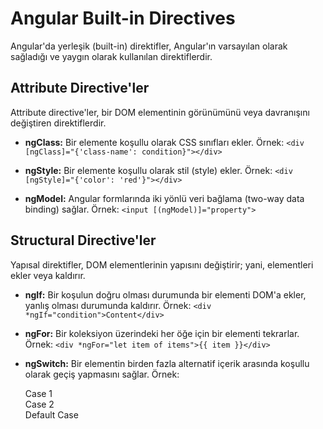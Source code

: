 # Angular Built-in Directives

Angular'da yerleşik (built-in) direktifler, Angular'ın varsayılan olarak sağladığı ve yaygın olarak kullanılan direktiflerdir.

## Attribute Directive'ler

Attribute directive'ler, bir DOM elementinin görünümünü veya davranışını değiştiren direktiflerdir.

- **ngClass:** Bir elemente koşullu olarak CSS sınıfları ekler.
  Örnek: `<div [ngClass]="{'class-name': condition}"></div>`

- **ngStyle:** Bir elemente koşullu olarak stil (style) ekler.
  Örnek: `<div [ngStyle]="{'color': 'red'}"></div>`

- **ngModel:** Angular formlarında iki yönlü veri bağlama (two-way data binding) sağlar.
  Örnek: `<input [(ngModel)]="property">`

## Structural Directive'ler

Yapısal direktifler, DOM elementlerinin yapısını değiştirir; yani, elementleri ekler veya kaldırır.

- **ngIf:** Bir koşulun doğru olması durumunda bir elementi DOM'a ekler, yanlış olması durumunda kaldırır.
  Örnek: `<div *ngIf="condition">Content</div>`

- **ngFor:** Bir koleksiyon üzerindeki her öğe için bir elementi tekrarlar.
  Örnek: `<div *ngFor="let item of items">{{ item }}</div>`

- **ngSwitch:** Bir elementin birden fazla alternatif içerik arasında koşullu olarak geçiş yapmasını sağlar.
  Örnek: 


  <div [ngSwitch]="expression">
    <div *ngSwitchCase="'case1'">Case 1</div>
    <div *ngSwitchCase="'case2'">Case 2</div>
    <div *ngSwitchDefault>Default Case</div>
  </div>
